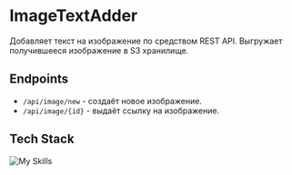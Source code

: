 # ImageTextAdder

Добавляет текст на изображение по средством REST API. Выгружает получившееся изображение в S3 хранилище.

## Endpoints
- `/api/image/new` - создаёт новое изображение.
- `/api/image/{id}` - выдаёт ссылку на изображение.

## Tech Stack
![My Skills](https://skillicons.dev/icons?i=java,spring,aws&theme=light)